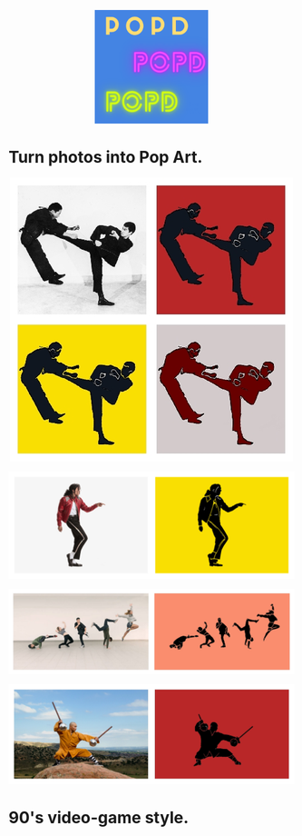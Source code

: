 <p align="center">
  <img width="200" height="200" src="https://github.com/vijishmadhavan/PoPd/blob/master/Images/Colorful%20Pop%20Art%20Teen%20Magazine%20Cover.png">
</p>


                                           
 # Turn photos into Pop Art.

<p align="center"><img src="https://github.com/vijishmadhavan/PoPd/blob/master/Images/bbbbb.jpg?raw=true"/></p>



<p align="center"><img src="https://github.com/vijishmadhavan/PoPd/blob/master/Images/mich.png?raw=true"/></p>


<p align="center"><img src="https://github.com/vijishmadhavan/PoPd/blob/master/Images/image-side.jpg"/></p>


<p align="center"><img src="https://github.com/vijishmadhavan/PoPd/blob/master/Images/denver-shaolin-kung-fu-shifu-shi-heng-chao-hero-side.jpg"/></p>

 # 90's video-game style.
